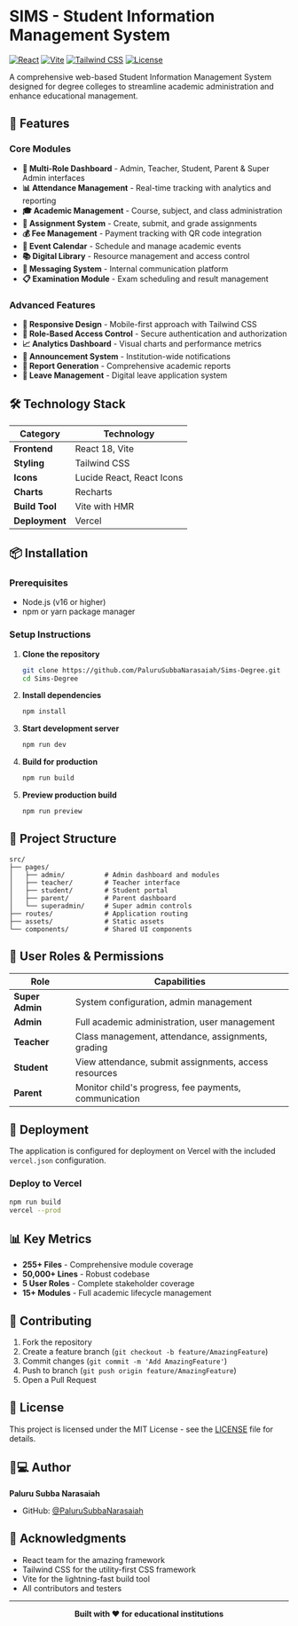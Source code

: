 # SIMS - Student Information Management System

[![React](https://img.shields.io/badge/React-18.0-blue.svg)](https://reactjs.org/)
[![Vite](https://img.shields.io/badge/Vite-5.0-646CFF.svg)](https://vitejs.dev/)
[![Tailwind CSS](https://img.shields.io/badge/Tailwind-3.0-38B2AC.svg)](https://tailwindcss.com/)
[![License](https://img.shields.io/badge/License-MIT-green.svg)](LICENSE)

A comprehensive web-based Student Information Management System designed for degree colleges to streamline academic administration and enhance educational management.

## 🚀 Features

### Core Modules
- **👥 Multi-Role Dashboard** - Admin, Teacher, Student, Parent & Super Admin interfaces
- **📊 Attendance Management** - Real-time tracking with analytics and reporting
- **🎓 Academic Management** - Course, subject, and class administration
- **📝 Assignment System** - Create, submit, and grade assignments
- **💰 Fee Management** - Payment tracking with QR code integration
- **📅 Event Calendar** - Schedule and manage academic events
- **📚 Digital Library** - Resource management and access control
- **💬 Messaging System** - Internal communication platform
- **📋 Examination Module** - Exam scheduling and result management

### Advanced Features
- **📱 Responsive Design** - Mobile-first approach with Tailwind CSS
- **🔐 Role-Based Access Control** - Secure authentication and authorization
- **📈 Analytics Dashboard** - Visual charts and performance metrics
- **🔔 Announcement System** - Institution-wide notifications
- **📄 Report Generation** - Comprehensive academic reports
- **🏥 Leave Management** - Digital leave application system

## 🛠️ Technology Stack

| Category | Technology |
|----------|------------|
| **Frontend** | React 18, Vite |
| **Styling** | Tailwind CSS |
| **Icons** | Lucide React, React Icons |
| **Charts** | Recharts |
| **Build Tool** | Vite with HMR |
| **Deployment** | Vercel |

## 📦 Installation

### Prerequisites
- Node.js (v16 or higher)
- npm or yarn package manager

### Setup Instructions

1. **Clone the repository**
   ```bash
   git clone https://github.com/PaluruSubbaNarasaiah/Sims-Degree.git
   cd Sims-Degree
   ```

2. **Install dependencies**
   ```bash
   npm install
   ```

3. **Start development server**
   ```bash
   npm run dev
   ```

4. **Build for production**
   ```bash
   npm run build
   ```

5. **Preview production build**
   ```bash
   npm run preview
   ```

## 📁 Project Structure

```
src/
├── pages/
│   ├── admin/          # Admin dashboard and modules
│   ├── teacher/        # Teacher interface
│   ├── student/        # Student portal
│   ├── parent/         # Parent dashboard
│   └── superadmin/     # Super admin controls
├── routes/             # Application routing
├── assets/             # Static assets
└── components/         # Shared UI components
```

## 🎯 User Roles & Permissions

| Role | Capabilities |
|------|-------------|
| **Super Admin** | System configuration, admin management |
| **Admin** | Full academic administration, user management |
| **Teacher** | Class management, attendance, assignments, grading |
| **Student** | View attendance, submit assignments, access resources |
| **Parent** | Monitor child's progress, fee payments, communication |

## 🚀 Deployment

The application is configured for deployment on Vercel with the included `vercel.json` configuration.

### Deploy to Vercel
```bash
npm run build
vercel --prod
```

## 📊 Key Metrics

- **255+ Files** - Comprehensive module coverage
- **50,000+ Lines** - Robust codebase
- **5 User Roles** - Complete stakeholder coverage
- **15+ Modules** - Full academic lifecycle management

## 🤝 Contributing

1. Fork the repository
2. Create a feature branch (`git checkout -b feature/AmazingFeature`)
3. Commit changes (`git commit -m 'Add AmazingFeature'`)
4. Push to branch (`git push origin feature/AmazingFeature`)
5. Open a Pull Request

## 📄 License

This project is licensed under the MIT License - see the [LICENSE](LICENSE) file for details.

## 👨💻 Author

**Paluru Subba Narasaiah**
- GitHub: [@PaluruSubbaNarasaiah](https://github.com/PaluruSubbaNarasaiah)

## 🙏 Acknowledgments

- React team for the amazing framework
- Tailwind CSS for the utility-first CSS framework
- Vite for the lightning-fast build tool
- All contributors and testers

---

<div align="center">
  <strong>Built with ❤️ for educational institutions</strong>
</div>